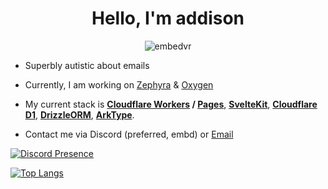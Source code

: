 
<h1 align="center">Hello, I'm addison</h1>
<p align="center"> <img src="https://komarev.com/ghpvc/?username=embedvr" alt="embedvr" /> </p>

- Superbly autistic about emails

- Currently, I am working on [Zephyra](https://zpr.ax) & [Oxygen](https://oxygen.rip)

- My current stack is **[Cloudflare Workers](https://workers.cloudflare.com/) / [Pages](https://pages.cloudflare.com/)**, **[SvelteKit](https://svelte.dev/)**, **[Cloudflare D1](https://www.cloudflare.com/developer-platform/d1/)**, **[DrizzleORM](https://orm.drizzle.team/)**, **[ArkType](https://arktype.io/)**.

- Contact me via Discord (preferred, embd) or [Email](mailto:me@addi.lol)

[![Discord Presence](https://lanyard.cnrad.dev/api/476641014841475084)](https://discord.com/users/476641014841475084)

[![Top Langs](https://github-readme-stats.vercel.app/api/top-langs/?username=addidotlol)](https://github.com/anuraghazra/github-readme-stats)


